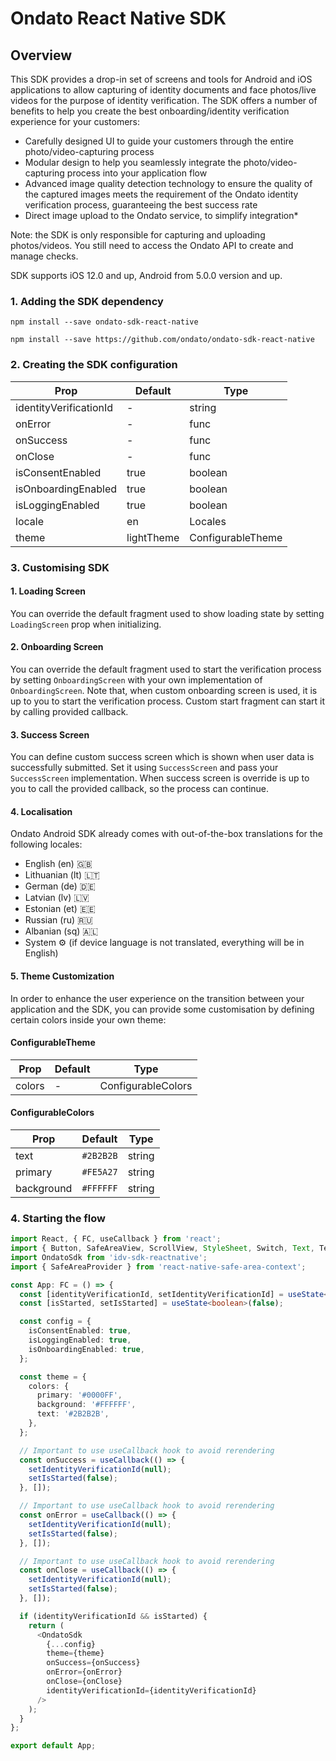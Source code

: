 # Ondato React Native SDK

## Overview

This SDK provides a drop-in set of screens and tools for Android and iOS applications to allow capturing of identity documents and face photos/live videos for the purpose of identity verification. The SDK offers a number of benefits to help you create the best onboarding/identity verification experience for your customers:

- Carefully designed UI to guide your customers through the entire photo/video-capturing process
- Modular design to help you seamlessly integrate the photo/video-capturing process into your application flow
- Advanced image quality detection technology to ensure the quality of the captured images meets the requirement of the Ondato identity verification process, guaranteeing the best success rate
- Direct image upload to the Ondato service, to simplify integration\*

Note: the SDK is only responsible for capturing and uploading photos/videos. You still need to access the Ondato API to create and manage checks.

SDK supports iOS 12.0 and up, Android from 5.0.0 version and up.

### 1. Adding the SDK dependency

```npm install --save ondato-sdk-react-native```

```npm install --save https://github.com/ondato/ondato-sdk-react-native```

### 2. Creating the SDK configuration


| Prop                   | Default              | Type              |
|------------------------|----------------------|-------------------|
| identityVerificationId | -                    | string            |
| onError                | -                    | func              |
| onSuccess              | -                    | func              |
| onClose                | -                    | func              |
| isConsentEnabled       | true                 | boolean           |
| isOnboardingEnabled    | true                 | boolean           |
| isLoggingEnabled       | true                 | boolean           |
| locale                 | en                   | Locales           |
| theme                  | lightTheme           | ConfigurableTheme |

### 3. Customising SDK

#### 1. Loading Screen
You can override the default fragment used to show loading state by setting `LoadingScreen` prop when initializing.

#### 2. Onboarding Screen
You can override the default fragment used to start the verification process by setting `OnboardingScreen` with your own implementation of `OnboardingScreen`. Note that, when custom onboarding screen is used, it is up to you to start the verification process. Custom start fragment can start it by calling provided callback.

#### 3. Success Screen
You can define custom success screen which is shown when user data is successfully submitted. Set it using `SuccessScreen` and pass your `SuccessScreen` implementation. When success screen is override is up to you to call the provided callback, so the process can continue.

#### 4. Localisation
Ondato Android SDK already comes with out-of-the-box translations for the following locales:
- English (en) 🇬🇧
- Lithuanian (lt) 🇱🇹
- German (de) 🇩🇪
- Latvian (lv) 🇱🇻
- Estonian (et) 🇪🇪
- Russian (ru) 🇷🇺
- Albanian (sq) 🇦🇱
- System ⚙️ (if device language is not translated, everything will be in English)


#### 5. Theme Customization
In order to enhance the user experience on the transition between your application and the SDK, you can provide some customisation by defining certain colors inside your own theme:


#### ConfigurableTheme

| Prop   | Default | Type               |
|--------|---------|--------------------|
| colors | -       | ConfigurableColors |

#### ConfigurableColors

| Prop       | Default   | Type   |
|------------|-----------|--------|
| text       | `#2B2B2B` | string |
| primary    | `#FE5A27` | string |
| background | `#FFFFFF` | string |

### 4. Starting the flow

```typescript jsx
import React, { FC, useCallback } from 'react';
import { Button, SafeAreaView, ScrollView, StyleSheet, Switch, Text, TextInput, View } from 'react-native';
import OndatoSdk from 'idv-sdk-reactnative';
import { SafeAreaProvider } from 'react-native-safe-area-context';

const App: FC = () => {
  const [identityVerificationId, setIdentityVerificationId] = useState<string | null>(null);
  const [isStarted, setIsStarted] = useState<boolean>(false);

  const config = {
    isConsentEnabled: true,
    isLoggingEnabled: true,
    isOnboardingEnabled: true,
  };

  const theme = {
    colors: {
      primary: '#0000FF',
      background: '#FFFFFF',
      text: '#2B2B2B',
    },
  };

  // Important to use useCallback hook to avoid rerendering
  const onSuccess = useCallback(() => {
    setIdentityVerificationId(null);
    setIsStarted(false);
  }, []);

  // Important to use useCallback hook to avoid rerendering
  const onError = useCallback(() => {
    setIdentityVerificationId(null);
    setIsStarted(false);
  }, []);

  // Important to use useCallback hook to avoid rerendering
  const onClose = useCallback(() => {
    setIdentityVerificationId(null);
    setIsStarted(false);
  }, []);

  if (identityVerificationId && isStarted) {
    return (
      <OndatoSdk
        {...config}
        theme={theme}
        onSuccess={onSuccess}
        onError={onError}
        onClose={onClose}
        identityVerificationId={identityVerificationId}
      />
    );
  }
};

export default App;
```
